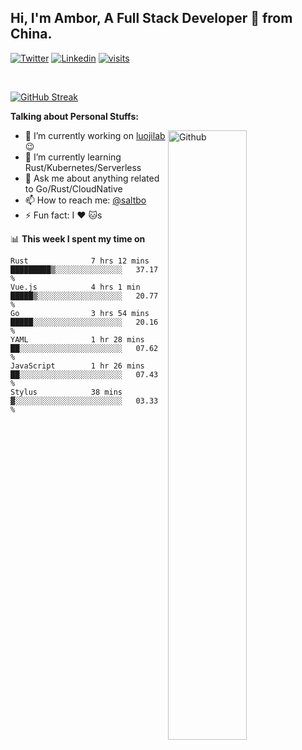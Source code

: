 ## Hi, I'm Ambor, A Full Stack Developer 🚀 from China.

[![Twitter](https://img.shields.io/badge/-saltbo-1ca0f1?style=flat&logo=twitter&logoColor=white)](https://twitter.com/rdsaltbo)
[![Linkedin](https://img.shields.io/badge/-saltbo-blue?style=flat&logo=Linkedin&logoColor=white)](https://www.linkedin.com/in/saltbo/)
[![visits](https://visitor.vercel.app/page/saltbo?color=light-green)](https://github.com/saltbo/)

&nbsp;  

[![GitHub Streak](http://github-readme-streak-stats.herokuapp.com?user=saltbo&hide_border=true&date_format=M%20j%5B%2C%20Y%5D)](https://git.io/streak-stats)

**Talking about Personal Stuffs:**
<!-- Any image aligned to the right. Beware the width  -->
<img width="50%" align="right" alt="Github" src="https://raw.githubusercontent.com/saltbo/saltbo/master/images/git-header.svg" />

- 🔭 I’m currently working on [luojilab](https://github.com/luojilab) :wink:
- 🌱 I’m currently learning Rust/Kubernetes/Serverless
- 💬 Ask me about anything related to Go/Rust/CloudNative
- 📫 How to reach me: [@saltbo](https://twitter.com/rdsaltbo)
- ⚡ Fun fact: I :heart: :cat:s


📊 **This week I spent my time on**
<!--START_SECTION:waka-->

```text
Rust              7 hrs 12 mins   █████████▒░░░░░░░░░░░░░░░   37.17 %
Vue.js            4 hrs 1 min     █████▒░░░░░░░░░░░░░░░░░░░   20.77 %
Go                3 hrs 54 mins   █████░░░░░░░░░░░░░░░░░░░░   20.16 %
YAML              1 hr 28 mins    ██░░░░░░░░░░░░░░░░░░░░░░░   07.62 %
JavaScript        1 hr 26 mins    ██░░░░░░░░░░░░░░░░░░░░░░░   07.43 %
Stylus            38 mins         ▓░░░░░░░░░░░░░░░░░░░░░░░░   03.33 %
```

<!--END_SECTION:waka-->
